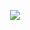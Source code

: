 

<p align="center"> <img src="https://i.postimg.cc/FKJghVM1/image-2024-07-09-230540948-removebg-preview.png" > </p> 

<div align="center">
